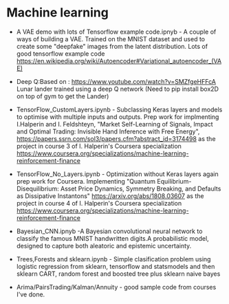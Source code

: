 # Machine learning
* A VAE demo with lots of Tensorflow example code.ipnyb - A couple of ways of building a VAE. Trained on the MNIST dataset and used to create some "deepfake" images from the latent distribution. Lots of good tensorflow example code
https://en.wikipedia.org/wiki/Autoencoder#Variational_autoencoder_(VAE)

* Deep Q:Based on : https://www.youtube.com/watch?v=SMZfgeHFFcA Lunar lander trained using a deep Q network (Need to pip install box2D on top of gym to get the Lander)

* TensorFlow_CustomLayers.ipynb - Subclassing Keras layers and models to optimise with multiple inputs and outputs. Prep work for implmenting I.Halperin and I. Feldshteyn, "Market Self-Learning of Signals, Impact and Optimal Trading: Invisible Hand Inference with Free Energy", https://papers.ssrn.com/sol3/papers.cfm?abstract_id=3174498 as the project in course 3 of I. Halperin's Coursera specialization https://www.coursera.org/specializations/machine-learning-reinforcement-finance

* TensorFlow_No_Layers.ipynb - Optimization without Keras layers again prep work for Coursera. Implementing "Quantum Equilibrium-Disequilibrium: Asset Price Dynamics, Symmetry Breaking, and Defaults as Dissipative Instantons" https://arxiv.org/abs/1808.03607  as the project in course 4 of I. Halperin's Coursera specialization https://www.coursera.org/specializations/machine-learning-reinforcement-finance

* Bayesian_CNN.ipnyb -A Bayesian convolutional neural network to classify the famous MNIST handwritten digits.A probabilistic model, designed to capture both aleatoric and epistemic uncertainty.
* Trees,Forests and sklearn.ipynb - Simple clasification problem using logistic regression from sklearn, tensorflow and statsmodels and then sklearn CART, random forest and boosted tree plus sklearn naive bayes

* Arima/PairsTrading/Kalman/Annuity - good sample code from courses I've done.
